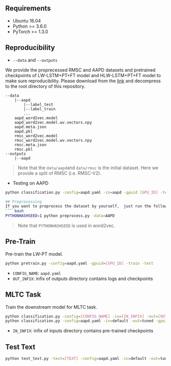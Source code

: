 ## Requirements

- Ubuntu 16.04
- Python >= 3.6.0
- PyTorch >= 1.3.0

## Reproducibility

- `--data` and `--outputs`

We provide the proprecessed RMSC and AAPD datasets and pretrained checkpoints of LW-LSTM+PT+FT model and HLW-LSTM+PT+FT model to make sure reproducibility. Please download from the [link](https://mega.nz/file/dLgFTAjB#vgfRg3IcaB17I4iKfgU5aYORabogc5mc2-QiYFvFLs8) and decompress to the root directory of this repository.

```
--data
    |--aapd
    	|--label_test
    	|--label_train
    	...
    aapd_word2vec.model
    aapd_word2vec.model.wv.vectors.npy
    aapd.meta.json
    aapd.pkl
    rmsc_word2vec.model
    rmsc_word2vec.model.wv.vectors.npy
    rmsc.meta.json
    rmsc.pkl
--outputs
    |--aapd
```

> Note that the `data/aapd`and `data/rmsc` is the initial dataset. Here we provide a split of RMSC (i.e. RMSC-V2).

- Testing on AAPD
``` bash
python classification.py -config=aapd.yaml -in=aapd -gpuid [GPU_ID] -test

## Preprocessing
If you want to preprocess the dataset by yourself,  just run the following command with name of dataset (e.g. RMSC or AAPD).
``` bash
PYTHONHASHSEED=1 python preprocess.py -data=AAPD
```
> Note that `PYTHONHASHSEED` is used in word2vec.

## Pre-Train

Pre-train the LW-PT model.

``` bash
python pretrain.py -config=aapd.yaml -gpuid=[GPU_ID] -train -test
```

- `CONFIG_NAME`: `aapd.yaml` 
- `OUT_INFIX`: infix of outputs directory contains logs and checkpoints

## MLTC Task

Train the downstream model for MLTC task.

``` bash
python classification.py -config=[CONFIG_NAME] -in=[IN_INFIX] -out=[OUT_INFIX] -gpuid [GPU_ID] -train -test
python classification.py -config=aapd.yaml -in=default -out=tuned -gpuid=0 -train -test
```

- `IN_INFIX`: infix of inputs directory contains pre-trained checkpoints

## Test Text

``` bash
python test_text.py -text=[TEXT] -config=aapd.yaml -in=default -out=tuned -gpuid=2
```


